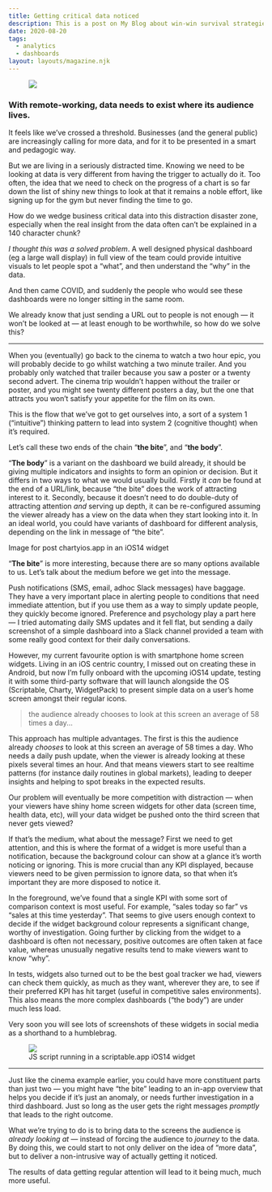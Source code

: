 ```yaml
---
title: Getting critical data noticed
description: This is a post on My Blog about win-win survival strategies.
date: 2020-08-20
tags:
  - analytics
  - dashboards
layout: layouts/magazine.njk
---
```


<figure class="fig-hero">
  <picture>
    <img src="../../img/2020-08-hero1.jpeg" />
  </picture>
</figure>

### With remote-working, data needs to exist where its audience lives.

It feels like we’ve crossed a threshold. Businesses (and the general public) are increasingly calling for more data, and for it to be presented in a smart and pedagogic way.

But we are living in a seriously distracted time. Knowing we need to be looking at data is very different from having the trigger to actually do it. Too often, the idea that we need to check on the progress of a chart is so far down the list of shiny new things to look at that it remains a noble effort, like signing up for the gym but never finding the time to go.

How do we wedge business critical data into this distraction disaster zone, especially when the real insight from the data often can’t be explained in a 140 character chunk?

_I thought this was a solved problem_. A well designed physical dashboard (eg a large wall display) in full view of the team could provide intuitive visuals to let people spot a “what”, and then understand the “why” in the data.

And then came COVID, and suddenly the people who would see these dashboards were no longer sitting in the same room.

We already know that just sending a URL out to people is not enough — it won’t be looked at — at least enough to be worthwhile, so how do we solve this?

---

When you (eventually) go back to the cinema to watch a two hour epic, you will probably decide to go whilst watching a two minute trailer. And you probably only watched that trailer because you saw a poster or a twenty second advert. The cinema trip wouldn’t happen without the trailer or poster, and you might see twenty different posters a day, but the one that attracts you won’t satisfy your appetite for the film on its own.

This is the flow that we’ve got to get ourselves into, a sort of a system 1 (“intuitive”) thinking pattern to lead into system 2 (cognitive thought) when it’s required.

Let’s call these two ends of the chain “**the bite**”, and “**the body**”.

“**The body**” is a variant on the dashboard we build already, it should be giving multiple indicators and insights to form an opinion or decision. But it differs in two ways to what we would usually build. Firstly it _can_ be found at the end of a URL/link, because “the bite” does the work of attracting interest to it. Secondly, because it doesn’t need to do double-duty of attracting attention _and_ serving up depth, it can be re-configured assuming the viewer already has a view on the data when they start looking into it. In an ideal world, you could have variants of dashboard for different analysis, depending on the link in message of “the bite”.

Image for post
chartyios.app in an iOS14 widget

“**The bite**” is more interesting, because there are so many options available to us. Let’s talk about the medium before we get into the message.

Push notifications (SMS, email, adhoc Slack messages) have baggage. They have a very important place in alerting people to conditions that need immediate attention, but if you use them as a way to simply update people, they quickly become ignored. Preference and psychology play a part here — I tried automating daily SMS updates and it fell flat, but sending a daily screenshot of a simple dashboard into a Slack channel provided a team with some really good context for their daily conversations.

However, my current favourite option is with smartphone home screen widgets. Living in an iOS centric country, I missed out on creating these in Android, but now I’m fully onboard with the upcoming iOS14 update, testing it with some third-party software that will launch alongside the OS (Scriptable, Charty, WidgetPack) to present simple data on a user’s home screen amongst their regular icons.

> the audience already chooses to look at this screen an average of 58 times a day...

This approach has multiple advantages. The first is this the audience already _chooses_ to look at this screen an average of 58 times a day. Who needs a daily push update, when the viewer is already looking at these pixels several times an hour. And that means viewers start to see realtime patterns (for instance daily routines in global markets), leading to deeper insights and helping to spot breaks in the expected results.

Our problem will eventually be more competition with distraction — when your viewers have shiny home screen widgets for other data (screen time, health data, etc), will your data widget be pushed onto the third screen that never gets viewed?

If that’s the medium, what about the message? First we need to get attention, and this is where the format of a widget is more useful than a notification, because the background colour can show at a glance it’s worth noticing or ignoring. This is more crucial than any KPI displayed, because viewers need to be given permission to ignore data, so that when it’s important they are more disposed to notice it.

In the foreground, we’ve found that a single KPI with some sort of comparison context is most useful. For example, “sales today so far” vs “sales at this time yesterday”. That seems to give users enough context to decide if the widget background colour represents a significant change, worthy of investigation. Going further by clicking from the widget to a dashboard is often not necessary, positive outcomes are often taken at face value, whereas unusually negative results tend to make viewers want to know “why”.

In tests, widgets also turned out to be the best goal tracker we had, viewers can check them quickly, as much as they want, wherever they are, to see if their preferred KPI has hit target (useful in competitive sales environments). This also means the more complex dashboards (“the body”) are under much less load.

Very soon you will see lots of screenshots of these widgets in social media as a shorthand to a humblebrag.

<figure class="fig-column">
  <picture>
    <img src="../../img/2020-08-scriptable1.jpeg" />
  </picture>
  <figcaption>
    JS script running in a scriptable.app iOS14 widget
  </figcaption>
</figure>

---

Just like the cinema example earlier, you could have more constituent parts than just two — you might have “the bite” leading to an in-app overview that helps you decide if it’s just an anomaly, or needs further investigation in a third dashboard. Just so long as the user gets the right messages _promptly_ that leads to the right outcome.

What we’re trying to do is to bring data to the screens the audience is _already looking at_ — instead of forcing the audience to _journey_ to the data. By doing this, we could start to not only deliver on the idea of “more data”, but to deliver a non-intrusive way of actually getting it noticed.

The results of data getting regular attention will lead to it being much, much more useful.